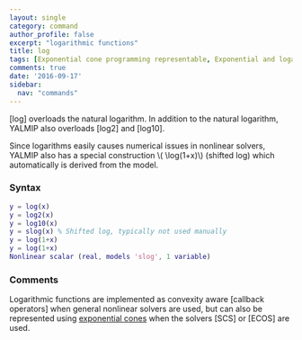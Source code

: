 ```yaml
---
layout: single
category: command
author_profile: false
excerpt: "logarithmic functions"
title: log
tags: [Exponential cone programming representable, Exponential and logarithmic functions]
comments: true
date: '2016-09-17'
sidebar:
  nav: "commands"
---
```


[log] overloads the natural logarithm. In addition to the natural logarithm, YALMIP also overloads [log2] and [log10].

Since logarithms easily causes numerical issues in nonlinear solvers, YALMIP also has a  special construction \\( \log(1+x)\\) (shifted log) which automatically is derived from the model.

### Syntax

````matlab
y = log(x)
y = log2(x)
y = log10(x)
y = slog(x) % Shifted log, typically not used manually
y = log(1+x)
y = log(1+x)
Nonlinear scalar (real, models 'slog', 1 variable)
````

### Comments

Logarithmic functions are implemented as convexity aware [callback operators] when general nonlinear solvers are used, but can also be represented using [exponential cones](/tutorial/exponentialconeprogramming) when the solvers [SCS] or [ECOS] are used.
